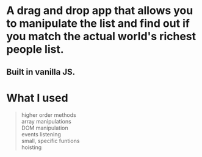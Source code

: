 # A drag and drop app that allows you to manipulate the list and find out if you match the actual world's richest people list.  
## Built in vanilla JS.  

# What I used
> higher order methods     
> array manipulations    
> DOM manipulation    
> events listening   
> small, specific funtions  
> hoisting    
